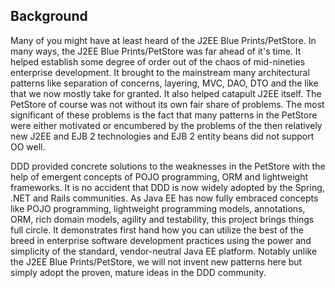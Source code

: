 ## Background
Many of you might have at least heard of the J2EE Blue Prints/PetStore. In many ways, the J2EE Blue Prints/PetStore was far ahead of it's time. It helped establish some degree of order out of the chaos of mid-nineties enterprise development. It brought to the mainstream many architectural patterns like separation of concerns, layering, MVC, DAO, DTO and the like that we now mostly take for granted. It also helped catapult J2EE itself. The PetStore of course was not without its own fair share of problems. The most significant of these problems is the fact that many patterns in the PetStore were either motivated or encumbered by the problems of the then relatively new J2EE and EJB 2 technologies and EJB 2 entity beans did not support OO well.

DDD provided concrete solutions to the weaknesses in the PetStore with the help of emergent concepts of POJO programming, ORM and lightweight frameworks. It is no accident that DDD is now widely adopted by the Spring, .NET and Rails communities. As Java EE has now fully embraced concepts like POJO programming, lightweight programming models, annotations, ORM, rich domain models, agility and testability, this project brings things full circle. It demonstrates first hand how you can utilize the best of the breed in enterprise software development practices using the power and simplicity of the standard, vendor-neutral Java EE platform. Notably unlike the J2EE Blue Prints/PetStore, we will not invent new patterns here but simply adopt the proven, mature ideas in the DDD community.